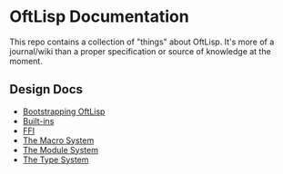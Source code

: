 # OftLisp Documentation

This repo contains a collection of "things" about OftLisp. It's more of a
journal/wiki than a proper specification or source of knowledge at the moment.

## Design Docs

 - [Bootstrapping OftLisp](design/bootstrapping.html)
 - [Built-ins](builtins/index.html)
 - [FFI](design/ffi.html)
 - [The Macro System](design/macros.html)
 - [The Module System](design/modules.html)
 - [The Type System](design/types.html)
